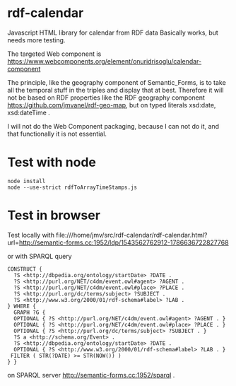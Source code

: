# rdf-calendar
Javascript HTML library for calendar from RDF data
Basically works, but needs more testing.

The targeted Web component is
https://www.webcomponents.org/element/onuridrisoglu/calendar-component

The principle, like the geography component of Semantic_Forms, is to take all the temporal stuff in the triples and display that at best.
Therefore it will not be based on RDF properties like the RDF geography component https://github.com/jmvanel/rdf-geo-map, but on typed literals xsd:date, xsd:dateTime .

I will not do the Web Component packaging, because I can not do it, and that functionally it is not essential.

# Test with node

```shell
node install
node --use-strict rdfToArrayTimeStamps.js
```

# Test in browser

Test locally with
file:///home/jmv/src/rdf-calendar/rdf-calendar.html?url=http://semantic-forms.cc:1952/ldp/1543562762912-1786636722827768 

or with SPARQL query
```SPARQL
CONSTRUCT {
  ?S <http://dbpedia.org/ontology/startDate> ?DATE .
  ?S <http://purl.org/NET/c4dm/event.owl#agent> ?AGENT .
  ?S <http://purl.org/NET/c4dm/event.owl#place> ?PLACE .
  ?S <http://purl.org/dc/terms/subject> ?SUBJECT .
  ?S <http://www.w3.org/2000/01/rdf-schema#label> ?LAB . 
} WHERE {
  GRAPH ?G {
  OPTIONAL { ?S <http://purl.org/NET/c4dm/event.owl#agent> ?AGENT . }
  OPTIONAL { ?S <http://purl.org/NET/c4dm/event.owl#place> ?PLACE . }
  OPTIONAL { ?S <http://purl.org/dc/terms/subject> ?SUBJECT . }
  ?S a <http://schema.org/Event> .
  ?S <http://dbpedia.org/ontology/startDate> ?DATE .
  OPTIONAL { ?S <http://www.w3.org/2000/01/rdf-schema#label> ?LAB . }
 FILTER ( STR(?DATE) >= STR(NOW()) ) 
} }
```
on SPARQL server http://semantic-forms.cc:1952/sparql .
